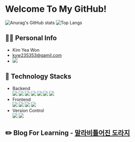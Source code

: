 # Welcome To My GitHub!
![Anurag's GitHub stats](https://github-readme-stats.vercel.app/api?username=kimyw2353&show_icons=true&count_private=true&line_height=20&theme=radical&hide=stars)
![Top Langs](https://github-readme-stats.vercel.app/api/top-langs/?username=kimyw2353&show_icons=true&layout=compact&theme=radical)

## 🙋‍♂️ Personal Info
- Kim Yea Won
- kyw235353@gamil.com
- <a href="https://open.kakao.com/o/s2MxEmoe" target="_blank"><img src ="https://img.shields.io/badge/KakaoTalk-FFCD00.svg?&style=flat-square&logo=KakaoTalk&logoColor=black"></a>

## 🔨 Technology Stacks
- Backend <br>
<span><img src="https://img.shields.io/badge/JAVA-007396?style=flat-square&logo=java"></span>
<span><img src="https://img.shields.io/badge/Spring-6DB33F?style=flat-square&logo=Spring&logoColor=white"></span>
<span><img src="https://img.shields.io/badge/Hibernate-59666C?style=flat-square&logo=Hibernate&logoColor=white"></span>
<span><img src="https://img.shields.io/badge/MySQL-4479A1?style=flat-square&logo=MySQL&logoColor=white"></span>
<span><img src="https://img.shields.io/badge/MariaDB-003545?style=flat-square&logo=MariaDB&logoColor=white"></span>
<span><img src="https://img.shields.io/badge/Oracle-F80000?style=flat-square&logo=Oracle&logoColor=white"></span>
<span><img src="https://img.shields.io/badge/ApacheTomcat-E97627?style=flat-square&logo=ApacheTomcat&logoColor=white"></span>
- Frontend <br>
<span><img src="https://img.shields.io/badge/HTML-e34f26?style=flat-square&logo=html5&logoColor=white"></span>
<span><img src="https://img.shields.io/badge/CSS-1572b6?style=flat-square&logo=css3&logoColor=white"></span>
<span><img src="https://img.shields.io/badge/JavaScript-dbab09?style=flat-square&logo=javascript&logoColor=white"></span>
<span><img src="https://img.shields.io/badge/jQuery-0769ad?style=flat-square&logo=jquery&logoColor=white"></span>
- Version Control <br>
<span><img src="https://img.shields.io/badge/Git-f05032?style=flat-square&logo=git&logoColor=white"></span>
<span><img src="https://img.shields.io/badge/GitHub-181717?style=flat-square&logo=github&logoColor=white"></span>

## ✏️ Blog For Learning - <a href="https://jaelyaeldev.tistory.com/">말라비틀어진 도라지</a>
<!--
## 📝 Portfolio Website - <a href="">Go</a>-->
